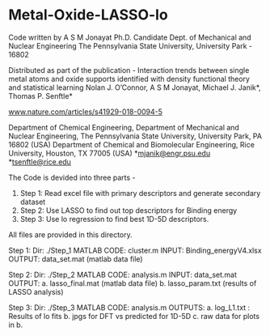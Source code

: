 # Metal-Oxide-LASSO-lo

Code written by 
 A S M Jonayat
 Ph.D. Candidate
 Dept. of Mechanical and Nuclear Engineering
 The Pennsylvania State University, University Park - 16802
 
Distributed as part of the publication - 
Interaction trends between single metal atoms and oxide supports identified with density functional theory and statistical learning
Nolan J. O’Connor, A S M Jonayat, Michael J. Janik*, Thomas P. Senftle*

www.nature.com/articles/s41929-018-0094-5

Department of Chemical Engineering, Department of Mechanical and Nuclear Engineering, The Pennsylvania State University, University Park, PA 16802 (USA)
Department of Chemical and Biomolecular Engineering, Rice University, Houston, TX 77005 (USA)
 *mjanik@engr.psu.edu
 *tsenftle@rice.edu

The Code is devided into three parts - 

1. Step 1: Read excel file with primary descriptors and generate secondary dataset
2. Step 2: Use LASSO to find out top descriptors for Binding energy 
3. Step 3: Use lo regression to find best 1D-5D descriptors. 

All files are provided in this directory. 

Step 1: 
Dir: ./Step_1
MATLAB CODE: cluster.m
INPUT: Binding_energyV4.xlsx
OUTPUT: data_set.mat (matlab data file) 

Step 2: 
Dir: ./Step_2
MATLAB CODE: analysis.m
INPUT: data_set.mat
OUTPUT: a. lasso_final.mat (matlab data file)
        b. lasso_param.txt (results of LASSO analysis)

Step 3: 
Dir: ./Step_3
MATLAB CODE: analysis.m
OUTPUTS: a. log_L1.txt : Results of lo fits
	 b. jpgs for DFT vs predicted for 1D-5D
	 c. raw data for plots in b.
